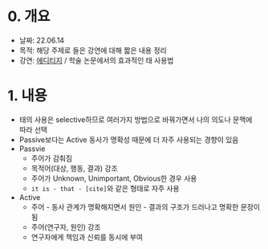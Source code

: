 # 0. 개요

- 날짜: 22.06.14
- 목적: 해당 주제로 들은 강연에 대해 짧은 내용 정리
- 강연: [에디티지](https://www.editage.co.kr/) / 학술 논문에서의 효과적인 태 사용법



# 1. 내용

- 태의 사용은 selective하므로 여러가지 방법으로 바꿔가면서 나의 의도나 문맥에 따라 선택
- Passive보다는 Active 동사가 명확성 때문에 더 자주 사용되는 경향이 있음
- Passvie
  - 주어가 감춰짐
  - 목적어(대상, 행동, 결과) 강조
  - 주어가 Unknown, Unimportant, Obvious한 경우 사용
  - `it is - that - [cite]`와 같은 형태로 자주 사용
- Active
  - 주어 - 동사 관계가 명확해지면서 원인 - 결과의 구조가 드러나고 명확한 문장이 됨
  - 주어(연구자, 원인) 강조
  - 연구자에게 책임과 신뢰를 동시에 부여
